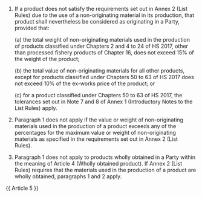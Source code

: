 1. If a product does not satisfy the requirements set out in Annex 2 (List Rules) due to the use of a non-originating material in its production, that product shall nevertheless be considered as originating in a Party, provided that: 

    (a) the total weight of non-originating materials used in the production of products classified under Chapters 2 and 4 to 24 of HS 2017, other than processed fishery products of Chapter 16, does not exceed 15% of the weight of the product; 

    (b) the total value of non-originating materials for all other products, except for products classified under Chapters 50 to 63 of HS 2017 does not exceed 10% of the ex-works price of the product; or 

    (c) for a product classified under Chapters 50 to 63 of HS 2017, the tolerances set out in Note 7 and 8 of Annex 1 (Introductory Notes to the List Rules) apply.

2. Paragraph 1 does not apply if the value or weight of non-originating materials used in the production of a product exceeds any of the percentages for the maximum value or weight of non-originating materials as specified in the requirements set out in Annex 2 (List Rules).

3. Paragraph 1 does not apply to products wholly obtained in a Party within the meaning of Article 4 (Wholly obtained product). If Annex 2 (List Rules) requires that the materials used in the production of a product are wholly obtained, paragraphs 1 and 2 apply.

{{ Article 5 }}
